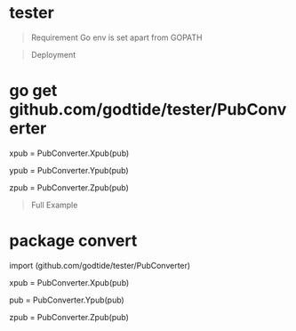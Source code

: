# tester
 <!-- A Bitcoin PUB converter in Golang by #https://github.com/Godtide  inspiration from #https://github.com/codaelux/pubkeyConverter   -->
 
>Requirement
Go env is set apart from GOPATH

> Deployment
# go get github.com/godtide/tester/PubConverter

 xpub = PubConverter.Xpub(pub)

 ypub = PubConverter.Ypub(pub)

 zpub = PubConverter.Zpub(pub)


>Full Example
# package convert
 import (github.com/godtide/tester/PubConverter)

 xpub = PubConverter.Xpub(pub)

 pub = PubConverter.Ypub(pub)
 
 zpub = PubConverter.Zpub(pub)

